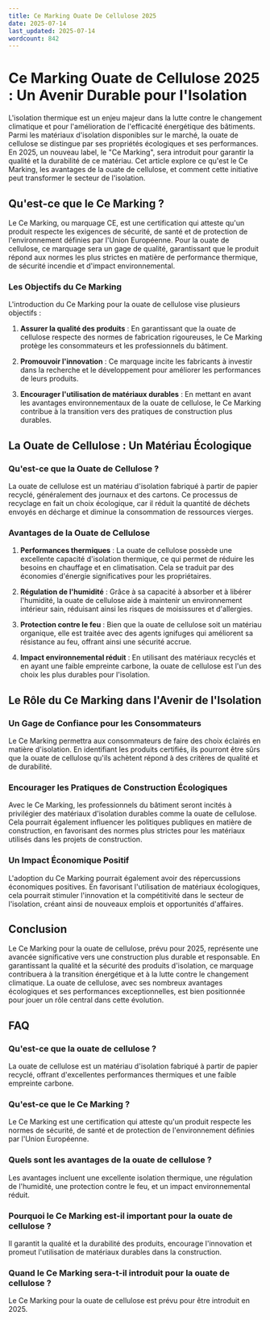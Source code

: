 ```yaml
---
title: Ce Marking Ouate De Cellulose 2025
date: 2025-07-14
last_updated: 2025-07-14
wordcount: 842
---
```


# Ce Marking Ouate de Cellulose 2025 : Un Avenir Durable pour l'Isolation

L'isolation thermique est un enjeu majeur dans la lutte contre le changement climatique et pour l'amélioration de l'efficacité énergétique des bâtiments. Parmi les matériaux d'isolation disponibles sur le marché, la ouate de cellulose se distingue par ses propriétés écologiques et ses performances. En 2025, un nouveau label, le "Ce Marking", sera introduit pour garantir la qualité et la durabilité de ce matériau. Cet article explore ce qu'est le Ce Marking, les avantages de la ouate de cellulose, et comment cette initiative peut transformer le secteur de l'isolation.

## Qu'est-ce que le Ce Marking ?

Le Ce Marking, ou marquage CE, est une certification qui atteste qu'un produit respecte les exigences de sécurité, de santé et de protection de l'environnement définies par l'Union Européenne. Pour la ouate de cellulose, ce marquage sera un gage de qualité, garantissant que le produit répond aux normes les plus strictes en matière de performance thermique, de sécurité incendie et d'impact environnemental.

### Les Objectifs du Ce Marking

L'introduction du Ce Marking pour la ouate de cellulose vise plusieurs objectifs :

1. **Assurer la qualité des produits** : En garantissant que la ouate de cellulose respecte des normes de fabrication rigoureuses, le Ce Marking protège les consommateurs et les professionnels du bâtiment.
   
2. **Promouvoir l'innovation** : Ce marquage incite les fabricants à investir dans la recherche et le développement pour améliorer les performances de leurs produits.

3. **Encourager l'utilisation de matériaux durables** : En mettant en avant les avantages environnementaux de la ouate de cellulose, le Ce Marking contribue à la transition vers des pratiques de construction plus durables.

## La Ouate de Cellulose : Un Matériau Écologique

### Qu'est-ce que la Ouate de Cellulose ?

La ouate de cellulose est un matériau d'isolation fabriqué à partir de papier recyclé, généralement des journaux et des cartons. Ce processus de recyclage en fait un choix écologique, car il réduit la quantité de déchets envoyés en décharge et diminue la consommation de ressources vierges.

### Avantages de la Ouate de Cellulose

1. **Performances thermiques** : La ouate de cellulose possède une excellente capacité d'isolation thermique, ce qui permet de réduire les besoins en chauffage et en climatisation. Cela se traduit par des économies d'énergie significatives pour les propriétaires.

2. **Régulation de l'humidité** : Grâce à sa capacité à absorber et à libérer l'humidité, la ouate de cellulose aide à maintenir un environnement intérieur sain, réduisant ainsi les risques de moisissures et d'allergies.

3. **Protection contre le feu** : Bien que la ouate de cellulose soit un matériau organique, elle est traitée avec des agents ignifuges qui améliorent sa résistance au feu, offrant ainsi une sécurité accrue.

4. **Impact environnemental réduit** : En utilisant des matériaux recyclés et en ayant une faible empreinte carbone, la ouate de cellulose est l'un des choix les plus durables pour l'isolation.

## Le Rôle du Ce Marking dans l'Avenir de l'Isolation

### Un Gage de Confiance pour les Consommateurs

Le Ce Marking permettra aux consommateurs de faire des choix éclairés en matière d'isolation. En identifiant les produits certifiés, ils pourront être sûrs que la ouate de cellulose qu'ils achètent répond à des critères de qualité et de durabilité.

### Encourager les Pratiques de Construction Écologiques

Avec le Ce Marking, les professionnels du bâtiment seront incités à privilégier des matériaux d'isolation durables comme la ouate de cellulose. Cela pourrait également influencer les politiques publiques en matière de construction, en favorisant des normes plus strictes pour les matériaux utilisés dans les projets de construction.

### Un Impact Économique Positif

L'adoption du Ce Marking pourrait également avoir des répercussions économiques positives. En favorisant l'utilisation de matériaux écologiques, cela pourrait stimuler l'innovation et la compétitivité dans le secteur de l'isolation, créant ainsi de nouveaux emplois et opportunités d'affaires.

## Conclusion

Le Ce Marking pour la ouate de cellulose, prévu pour 2025, représente une avancée significative vers une construction plus durable et responsable. En garantissant la qualité et la sécurité des produits d'isolation, ce marquage contribuera à la transition énergétique et à la lutte contre le changement climatique. La ouate de cellulose, avec ses nombreux avantages écologiques et ses performances exceptionnelles, est bien positionnée pour jouer un rôle central dans cette évolution.

## FAQ

### Qu'est-ce que la ouate de cellulose ?

La ouate de cellulose est un matériau d'isolation fabriqué à partir de papier recyclé, offrant d'excellentes performances thermiques et une faible empreinte carbone.

### Qu'est-ce que le Ce Marking ?

Le Ce Marking est une certification qui atteste qu'un produit respecte les normes de sécurité, de santé et de protection de l'environnement définies par l'Union Européenne.

### Quels sont les avantages de la ouate de cellulose ?

Les avantages incluent une excellente isolation thermique, une régulation de l'humidité, une protection contre le feu, et un impact environnemental réduit.

### Pourquoi le Ce Marking est-il important pour la ouate de cellulose ?

Il garantit la qualité et la durabilité des produits, encourage l'innovation et promeut l'utilisation de matériaux durables dans la construction.

### Quand le Ce Marking sera-t-il introduit pour la ouate de cellulose ?

Le Ce Marking pour la ouate de cellulose est prévu pour être introduit en 2025.